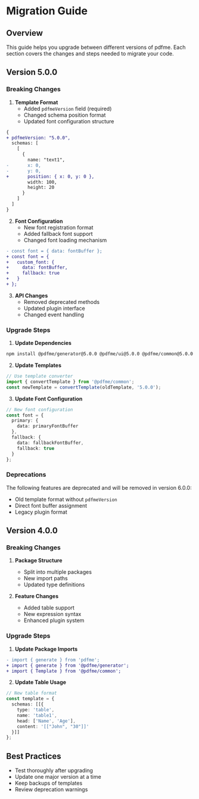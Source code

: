 # Migration Guide

## Overview

This guide helps you upgrade between different versions of pdfme. Each section covers the changes and steps needed to migrate your code.

## Version 5.0.0

### Breaking Changes

1. **Template Format**
   - Added `pdfmeVersion` field (required)
   - Changed schema position format
   - Updated font configuration structure

```diff
{
+ pdfmeVersion: "5.0.0",
  schemas: [
    [
      {
        name: "text1",
-       x: 0,
-       y: 0,
+       position: { x: 0, y: 0 },
        width: 100,
        height: 20
      }
    ]
  ]
}
```

2. **Font Configuration**
   - New font registration format
   - Added fallback font support
   - Changed font loading mechanism

```diff
- const font = { data: fontBuffer };
+ const font = {
+   custom_font: {
+     data: fontBuffer,
+     fallback: true
+   }
+ };
```

3. **API Changes**
   - Removed deprecated methods
   - Updated plugin interface
   - Changed event handling

### Upgrade Steps

1. **Update Dependencies**
```bash
npm install @pdfme/generator@5.0.0 @pdfme/ui@5.0.0 @pdfme/common@5.0.0
```

2. **Update Templates**
```ts
// Use template converter
import { convertTemplate } from '@pdfme/common';
const newTemplate = convertTemplate(oldTemplate, '5.0.0');
```

3. **Update Font Configuration**
```ts
// New font configuration
const font = {
  primary: {
    data: primaryFontBuffer
  },
  fallback: {
    data: fallbackFontBuffer,
    fallback: true
  }
};
```

### Deprecations

The following features are deprecated and will be removed in version 6.0.0:
- Old template format without `pdfmeVersion`
- Direct font buffer assignment
- Legacy plugin format

## Version 4.0.0

### Breaking Changes

1. **Package Structure**
   - Split into multiple packages
   - New import paths
   - Updated type definitions

2. **Feature Changes**
   - Added table support
   - New expression syntax
   - Enhanced plugin system

### Upgrade Steps

1. **Update Package Imports**
```diff
- import { generate } from 'pdfme';
+ import { generate } from '@pdfme/generator';
+ import { Template } from '@pdfme/common';
```

2. **Update Table Usage**
```ts
// New table format
const template = {
  schemas: [[{
    type: 'table',
    name: 'table1',
    head: ['Name', 'Age'],
    content: '[["John", "30"]]'
  }]]
};
```

## Best Practices

- Test thoroughly after upgrading
- Update one major version at a time
- Keep backups of templates
- Review deprecation warnings
